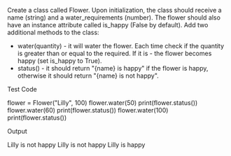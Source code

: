 Create a class called Flower. Upon initialization, the class should receive a name (string) and a water_requirements (number). The flower should also have an instance attribute called is_happy (False by default). Add two additional methods to the class:
-	water(quantity) - it will water the flower. Each time check if the quantity is greater than or equal to the required. If it is - the flower becomes happy (set is_happy to True).
-	status() - it should return "{name} is happy" if the flower is happy, otherwise it should return "{name} is not happy".

Test Code

flower = Flower("Lilly", 100)
flower.water(50)
print(flower.status())
flower.water(60)
print(flower.status())
flower.water(100)
print(flower.status())

Output

Lilly is not happy
Lilly is not happy
Lilly is happy
